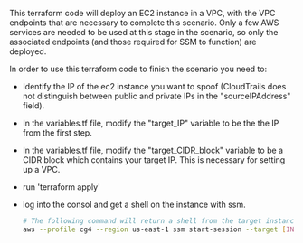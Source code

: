 This terraform code will deploy an EC2 instance in a VPC, with the VPC endpoints that are necessary to complete this scenario. Only a few AWS services are needed to be used at this stage in the scenario, so only the associated endpoints (and those required for SSM to function) are deployed.

In order to use this terraform code to finish the scenario you need to:
- Identify the IP of the ec2 instance you want to spoof (CloudTrails does not distinguish between public and private IPs in the "sourceIPAddress" field).
- In the variables.tf file, modify the "target_IP" variable to be the the IP from the first step.
- In the variables.tf file, modify the "target_CIDR_block" variable to be a CIDR block which contains your target IP. This is necessary for setting up a VPC. 
- run 'terraform apply'
- log into the consol and get a shell on the instance with ssm.

    ```bash
    # The following command will return a shell from the target instance. If you getting a (TargetNotConnected) error and you just deployed the resources, wait 10 min and try again. There can be a lag time before SSM works properly.
    aws --profile cg4 --region us-east-1 ssm start-session --target [INSTANCE_ID]
    ```
